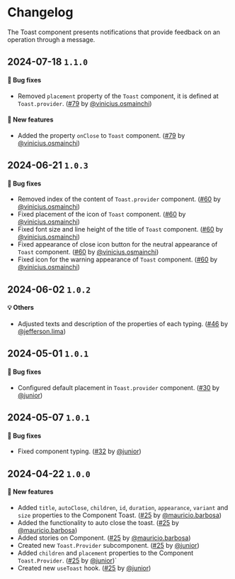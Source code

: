 # Changelog

The Toast component presents notifications that provide feedback on an operation through a message.

## 2024-07-18 `1.1.0`

#### 🐛 Bug fixes

- Removed `placement` property of the `Toast` component, it is defined at `Toast.provider`. ([#79](https://git.rarolabs.com.br/frontend/rarui/-/merge_requests/79) by [@vinicius.osmainchi](https://git.rarolabs.com.br/vinicius.osmainchi))

#### 🎉 New features

- Added the property `onClose` to `Toast` component. ([#79](https://git.rarolabs.com.br/frontend/rarui/-/merge_requests/79) by [@vinicius.osmainchi](https://git.rarolabs.com.br/vinicius.osmainchi))

## 2024-06-21 `1.0.3`

#### 🐛 Bug fixes

- Removed index of the content of `Toast.provider` component. ([#60](https://git.rarolabs.com.br/frontend/rarui/-/merge_requests/60) by [@vinicius.osmainchi](https://git.rarolabs.com.br/vinicius.osmainchi))
- Fixed placement of the icon of `Toast` component. ([#60](https://git.rarolabs.com.br/frontend/rarui/-/merge_requests/60) by [@vinicius.osmainchi](https://git.rarolabs.com.br/vinicius.osmainchi))
- Fixed font size and line height of the title of `Toast` component. ([#60](https://git.rarolabs.com.br/frontend/rarui/-/merge_requests/60) by [@vinicius.osmainchi](https://git.rarolabs.com.br/vinicius.osmainchi))
- Fixed appearance of close icon button for the neutral appearance of `Toast` component. ([#60](https://git.rarolabs.com.br/frontend/rarui/-/merge_requests/60) by [@vinicius.osmainchi](https://git.rarolabs.com.br/vinicius.osmainchi))
- Fixed icon for the warning appearance of `Toast` component. ([#60](https://git.rarolabs.com.br/frontend/rarui/-/merge_requests/60) by [@vinicius.osmainchi](https://git.rarolabs.com.br/vinicius.osmainchi))

## 2024-06-02 `1.0.2`

#### 💡 Others

- Adjusted texts and description of the properties of each typing. ([#46](https://git.rarolabs.com.br/frontend/rarui/-/merge_requests/46) by [@jefferson.lima](https://git.rarolabs.com.br/jefferson.lima))

## 2024-05-01 `1.0.1`

#### 🐛 Bug fixes

- Configured default placement in `Toast.provider` component. ([#30](https://git.rarolabs.com.br/frontend/rarui/-/merge_requests/30) by [@junior](https://git.rarolabs.com.br/junior))

## 2024-05-07 `1.0.1`

#### 🐛 Bug fixes

- Fixed component typing. ([#32](https://git.rarolabs.com.br/frontend/rarui/-/merge_requests/32) by [@junior](https://git.rarolabs.com.br/junior))

## 2024-04-22 `1.0.0`

#### 🎉 New features

- Added `title`, `autoClose`, `children`, `id`, `duration`, `appearance`, `variant` and `size` properties to the Component Toast. ([#25](https://git.rarolabs.com.br/frontend/rarui/pull/25) by [@mauricio.barbosa](https://git.rarolabs.com.br/mauricio.barbosa))
- Added the functionality to auto close the toast. ([#25](https://git.rarolabs.com.br/frontend/rarui/pull/25) by [@mauricio.barbosa](https://git.rarolabs.com.br/mauricio.barbosa))
- Added stories on Component. ([#25](https://git.rarolabs.com.br/frontend/rarui/pull/25) by [@mauricio.barbosa](https://git.rarolabs.com.br/mauricio.barbosa))
- Created new `Toast.Provider` subcomponent. ([#25](https://git.rarolabs.com.br/frontend/rarui/-/merge_requests/25) by [@junior](https://git.rarolabs.com.br/junior))
- Added `children` and `placement` properties to the Component `Toast.Provider`. ([#25](https://git.rarolabs.com.br/frontend/rarui/-/merge_requests/25) by [@junior](https://git.rarolabs.com.br/junior))`
- Created new `useToast` hook. ([#25](https://git.rarolabs.com.br/frontend/rarui/-/merge_requests/25) by [@junior](https://git.rarolabs.com.br/junior))

<!-- #### 🛠 Breaking changes -->

<!-- #### 📚 3rd party library updates -->

<!-- #### 🎉 New features -->

<!-- #### 🐛 Bug fixes -->

<!-- #### 💡 Others -->
